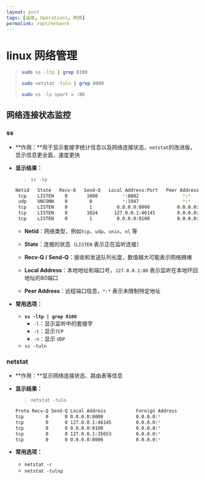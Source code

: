 ```yaml
---
layout: post
tags: [运维, Operations, 网络]
permalink: /opt/network
---
```


# linux 网络管理

> ```bash
> sudo ss -ltp | grep 8100
> ```
>
> ```bash
> sudo netstat -tuln | grep 8080
> ```
>
> ```bash
> sudo ss -lp sport = :80
> ```

## 网络连接状态监控

### ss

- **作用：**用于显示套接字统计信息以及网络连接状态，`netstat`的改进版，显示信息更全面，速度更快

- **显示结果：**

  > `ss -lp`

  ```bash
  Netid   State   Recv-Q   Send-Q   Local Address:Port   Peer Address:Port
   tcp    LISTEN    0       1000         *:8082                *:*           users:(("java",pid=3569,fd=233))
   udp    UNCONN    0        0           *:1947                *:*
   tcp    LISTEN    0        1         0.0.0.0:8000          0.0.0.0:*
   tcp    LISTEN    0       1024      127.0.0.1:46145        0.0.0.0:*
   tcp    LISTEN    0        1         0.0.0.0:8100          0.0.0.0:*       users:(("java",pid=3569,fd=276))
  ```

  - **Netid**：网络类型，例如`tcp`、`udp`、`unix`、`nl` 等

  - **State**：连接的状态（`LISTEN` 表示正在监听连接）
  - **Recv-Q / Send-Q**：接收和发送队列长度，数值越大可能表示网络拥堵

  - **Local Address**：本地地址和端口号，`127.0.0.1:80` 表示监听在本地环回地址的80端口

  - **Peer Address**：远程端口信息，`*:*` 表示未限制特定地址

- **常用选项：**

  - **`ss -ltp | grep 8100`**
    - `-l`：显示监听中的套接字
    - `-t`：显示`TCP`
    - `-n`：显示 `UDP`
  - `ss -tuln`

### netstat

- **作用：**显示网络连接状态、路由表等信息

- **显示结果：**

  > `netstat -tuln`

  ```bash
  Proto Recv-Q Send-Q Local Address           Foreign Address         State
  tcp        0      0 0.0.0.0:8000            0.0.0.0:*               LISTEN
  tcp        0      0 127.0.0.1:46145         0.0.0.0:*               LISTEN
  tcp        0      0 0.0.0.0:8100            0.0.0.0:*               LISTEN
  tcp        0      0 127.0.0.1:35653         0.0.0.0:*               LISTEN
  tcp        0      0 0.0.0.0:8006            0.0.0.0:*               LISTEN
  ```

- **常用选项：**

  - `netstat -r`
  - `netstat -tulnp`

